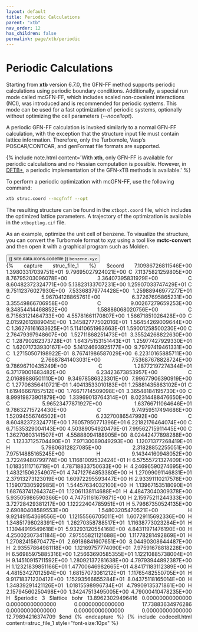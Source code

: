 ```yaml
---
layout: default
title: Periodic Calculations
parent: "xtb"
nav_order: 12
has_children: false
permalink: page/xtb/periodic
---
```


# Periodic Calculations

Starting from **xtb** version 6.7.0, the GFN-FF method supports periodic calculations using periodic boundary conditions. Additionally, a special run mode called mcGFN-FF, which includes scaled non-covalent interactions (NCI), was introduced and is recommended for periodic systems. This mode can be used for a fast optimization of periodic systems, optionally without optimizing the cell parameters (*--nocellopt*).

A periodic GFN-FF calculation is invoked similarly to a normal GFN-FF calculation, with the exception that the structure input file must contain lattice information. Therefore, only the Turbomole, Vasp’s POSCAR/CONTCAR, and genFormat file formats are supported.

{% include note.html content='With **xtb**, only GFN-FF is available for periodic calculations and no Hessian computation is possible. However, in [DFTB+](https://www.dftbplus.org/), a periodic implementation of the GFN-xTB methods is available.' %}

To perform a periodic optimization with mcGFN-FF, use the following command:


```bash
xtb struc.coord --mcgfnff --opt
```

The resulting structure can be found in the `xtbopt.coord` file, which includes the optimized lattice parameters. A trajectory of the optimization is available in the `xtboptlog.cif` file.

As an example, optimize the unit cell of benzene. To visualize the structure, you can convert the Turbomole format to xyz using a tool like **mctc-convert** and then open it with a graphical program such as Molden.

<!-- Tab links -->
<div class="tab card">
  <button
    class="tablinks tab-id-1"
    onclick="openTabId(event, 'struc-1', 'tab-id-1')"
    id="open-1">
    {{ site.data.icons.codefile }} <code>benzene.xyz</code>
  </button>
</div>
<!-- Tab content -->
<div id="struc-1" class="tabcontent tab-id-1" style="text-align:justify">
{% capture struc_file_1 %}
$coord
    7.10986726811546E+00    1.39803317039751E+01    9.79695027924021E+00      C
    7.11375821259805E+00    8.76795203096078E+00    3.36407395831929E+00      C
    8.60482372324771E+00    5.13823133707231E+00    1.25907033747429E+01      C
    9.75112376027930E+00    7.53368379774428E+00    1.25988946977277E+01      C
    5.96704128865761E+00    6.37267695865231E+00    3.35549866706958E+00      C
    9.00267279659253E+00    9.34854414468852E+00    1.58886068020756E+00      C
    6.71563121464733E+00    4.55781661170807E+00    1.56671851026428E+00      C
    2.01592612889045E+00    1.34582777502016E+01    1.56454269009644E+00      C
    1.36276161633625E+01    5.11410651963663E-01    1.59001258500230E+00      C
    2.76479397948607E+00    1.52711868251473E+01    3.35524268822630E+00      C
    1.28790262373728E+01    1.64375153151443E+01    1.25977427929330E+01      C
    1.62071733930167E+00    5.14124693925177E+00    9.79797419461331E+00      C
    1.27150507198922E-01    8.76741986587029E+00    6.22310165885711E+00      C
    2.76687841403031E+00    7.53687678828724E+00    9.78696710435249E+00      C
    1.28772197274344E+01    6.37179001683482E+00    6.23423673853957E+00      C
    2.01689886501110E+00    9.34978586323301E+00    7.99677906390919E+00      C
    1.27706356410721E-01    1.40413533010183E+01    1.25881435863102E+01      C
    1.61946667857512E+00    1.76671714509098E+01    3.36548184195730E+00      C
    8.99919873901879E+00    1.33969013764314E+01    8.02314488476650E+00      C
    5.96523477871927E+00    1.63766711064646E+01    9.78632715724430E+00      C
    9.74959517494686E+00    1.52094556746502E+01    6.23270086547992E+00      C
    8.60482372324771E+00    1.76057950771396E+01    6.22182176464074E+00      C
    6.71535329004143E+00    4.50389054920479E-01    7.99562715911445E+00      C
    1.36270603141507E+01    4.55888094188905E+00    8.02442477898288E+00      C
    1.12337125704490E+01    7.97130089049293E+00    1.12071377268419E+01      H
    5.79806312827085E+00    2.31828852255051E+00    7.97514885165245E+00      H
    9.14344160948052E+00    3.72249480799774E+00    1.11681009532424E+01      H
    6.57555721327409E+00    1.01835111716719E+01    4.78718833750633E+00      H
    4.24696590274695E+00    1.48321506254907E+01    4.74712764853380E+00      H
    1.27099091146831E+01    2.37913273123019E+00    1.60972295593447E+00      H
    2.93391110217578E+00    1.15907330592985E+01    1.54457634032100E+00      H
    1.13967153518090E+01    1.68763741264374E+01    1.12061138114688E+01      H
    4.48473040309378E+00    5.93505986590366E+00    4.74751161679871E+00      H
    2.15975211244333E+00    3.72728429381217E+00    1.12222404785951E+01      H
    5.79667350524135E+00    2.69080408589553E+00    1.54803205470521E+00      H
    9.92149154369556E+00    1.12155566705011E+01    1.60729115692336E+00      H
    1.34851798028391E+01    1.26270358788517E+01    1.11638773023284E+01      H
    1.13944919549618E+01    5.93293120554168E+00    4.84311971476190E+00      H
    4.25002307341184E+00    7.97555821121688E+00    1.11778281492869E+01      H
    1.27082415670477E+01    2.69186841607651E+00    8.04490308644487E+00      H
    2.93557864981118E+00    1.12169757774090E+01    7.97591678818228E+00      H
    6.56985975885316E+00    1.25663690585355E+01    1.12210885738004E+01      H
    9.14510915711592E+00    1.28092137281638E+00    4.79793944892387E+00      H
    1.12321839851166E+01    1.47700646982665E+01    4.84171183112389E+00      H
    4.48153427012594E+00    1.68157073061212E+01    1.11765482550705E+01      H
    9.91718371230412E+00    1.15293566855284E+01    8.04375118165014E+00      H
    1.34839291421126E+01    1.01815598996734E+01    4.79909135371861E+00      H
    2.15794560250498E+00    1.34247513495005E+00    4.79000410478235E+00      H
$periodic 3
$lattice bohr
    13.89623029496416    0.00000000000000    0.00000000000000
     0.00000000000000   17.73883634976286    0.00000000000000
     0.00000000000000    0.00000000000000   12.79894216374709
$end
{% endcapture %}
{% include codecell.html content=struc_file_1 style="font-size:10px" %}
</div>

